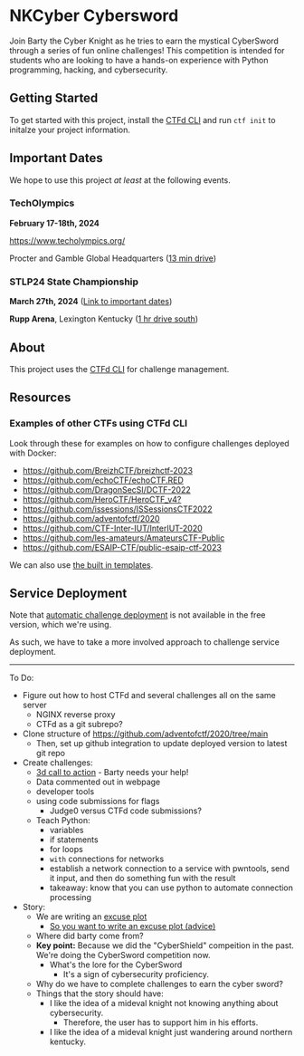 # NKCyber Cybersword

Join Barty the Cyber Knight as he tries to earn the mystical CyberSword through a series of fun online challenges! This competition is intended for students who are looking to have a hands-on experience with Python programming, hacking, and cybersecurity.

## Getting Started

To get started with this project, install the [CTFd CLI](https://github.com/CTFd/ctfcli) and run `ctf init` to initalze your project information.

## Important Dates

We hope to use this project *at least* at the following events.

### TechOlympics
**February 17-18th, 2024**

https://www.techolympics.org/

Procter and Gamble Global Headquarters ([13 min drive](<https://maps.app.goo.gl/F9oLckWUZ9r1gavx6>))

### STLP24 State Championship
**March 27th, 2024** ([Link to important dates](<https://docs.google.com/spreadsheets/d/e/2PACX-1vRD4ewagNee3_hIkydpecvRcqDvCveMy5BcG0z_zYb97jKAf49fmfy6pHd5fPiUUkjVrJo3SmacYRka/pubhtml#:~:text=3/27,Championship%20%2D%20Lexington%2C%20KY>))

**Rupp Arena**, Lexington Kentucky ([1 hr drive south](<https://maps.app.goo.gl/rkJ678c678UKmuZ56>))

## About
This project uses the [CTFd CLI](https://github.com/CTFd/ctfcli) for challenge management.

## Resources

### Examples of other CTFs using CTFd CLI

Look through these for examples on how to configure challenges deployed with Docker:

- <https://github.com/BreizhCTF/breizhctf-2023>
- <https://github.com/echoCTF/echoCTF.RED>
- <https://github.com/DragonSecSI/DCTF-2022>
- <https://github.com/HeroCTF/HeroCTF_v4?>
- <https://github.com/issessions/ISSessionsCTF2022>
- <https://github.com/adventofctf/2020>
- <https://github.com/CTF-Inter-IUT/InterIUT-2020>
- <https://github.com/les-amateurs/AmateursCTF-Public>
- <https://github.com/ESAIP-CTF/public-esaip-ctf-2023>

We can also use [the built in templates](https://docs.ctfd.io/docs/management/ctfcli/templates/).

## Service Deployment

Note that [automatic challenge deployment](https://docs.ctfd.io/tutorials/challenges/deploying-challenges/#automatic-challenge-deployment-service) is not available in the free version, which we're using.

As such, we have to take a more involved approach to challenge service deployment.

-------

To Do:
- Figure out how to host CTFd and several challenges all on the same server
    - NGINX reverse proxy
    - CTFd as a git subrepo?
- Clone structure of <https://github.com/adventofctf/2020/tree/main>
    - Then, set up github integration to update deployed version to latest git repo
- Create challenges:
    - [3d call to action](https://www.youtube.com/watch?v=x3m1PGEfG5c) - Barty needs your help!
    - Data commented out in webpage
    - developer tools
    - using code submissions for flags
        - Judge0 versus CTFd code submissions?
    - Teach Python:
        - variables
        - if statements
        - for loops
        - `with` connections for networks
        - establish a network connection to a service with pwntools, send it input, and then do something fun with the result
        - takeaway: know that you can use python to automate connection processing
- Story:
    - We are writing an [excuse plot](https://tvtropes.org/pmwiki/pmwiki.php/Main/ExcusePlot)
        - [So you want to write an excuse plot (advice)](https://tvtropes.org/pmwiki/pmwiki.php/SoYouWantTo/WriteAnExcusePlot)
    - Where did barty come from?
    - **Key point:** Because we did the "CyberShield" compeition in the past. We're doing the CyberSword competition now.
        - What's the lore for the CyberSword
            - It's a sign of cybersecurity proficiency.
    - Why do we have to complete challenges to earn the cyber sword?
    - Things that the story should have:
        - I like the idea of a mideval knight not knowing anything about cybersecurity.
            - Therefore, the user has to support him in his efforts.
        - I like the idea of a mideval knight just wandering around northern kentucky.


